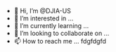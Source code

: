 - 👋 Hi, I’m @DJIA-US
- 👀 I’m interested in ...
- 🌱 I’m currently learning ...
- 💞️ I’m looking to collaborate on ...
- 📫 How to reach me ...
fdgfdgfd
<!---
DJIA-US/DJIA-US is a ✨ special ✨ repository because its `README.md` (this file) appears on your GitHub profile.
You can click the Preview link to take a look at your changes.
--->
